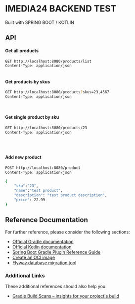 
# IMEDIA24 BACKEND TEST

Built with SPRING BOOT / KOTLIN


## API
 
#### Get all products
```bash
GET http://localhost:8080/products/list  
Content-Type: application/json
 
```
#### Get products by skus
```bash
GET http://localhost:8080/products?skus=23,4567  
Content-Type: application/json
 
 
```
#### Get single product  by sku 
```bash
GET http://localhost:8080/products/23
Content-Type: application/json

 
 
```
#### Add new product
```bash
POST http://localhost:8080/product 
Content-Type: application/json

{
    "sku":"23",
    "name":"test product",
    "description": "test product description",
    "price": 22.99
}
```
###
## Reference Documentation
For further reference, please consider the following sections:

* [Official Gradle documentation](https://docs.gradle.org)
* [Official Kotlin documentation](https://kotlinlang.org/docs/home.html)
* [Spring Boot Gradle Plugin Reference Guide](https://docs.spring.io/spring-boot/docs/2.4.3/gradle-plugin/reference/html/)
* [Create an OCI image](https://docs.spring.io/spring-boot/docs/2.4.3/gradle-plugin/reference/html/#build-image)
* [Flyway database migration tool](https://flywaydb.org/documentation/)

### Additional Links
These additional references should also help you:

* [Gradle Build Scans – insights for your project's build](https://scans.gradle.com#gradle)

